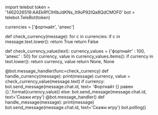 import telebot
token = '1462026519:AAEkRfCIHIbJdKNs_It9oP92lQa8QdCMOF0'
bot = telebot.TeleBot(token)

currencies = ['фортнайт', 'апекс']

def check_currency(message):
    for c in currencies:
        if c in message.text.lower():
            return True
    return False

def check_currency_value(text):
    currency_values = {'фортнайт' : 100, 'апекс' : 50}
    for currency, value in currency_values.items():
        if currency in text.lower():
            return currency, value
    return None, None

@bot.message_handler(func=check_currency)
def handle_currency(message):
    print(message)
    currency, value = check_currency_value(message.text)
    if currency:
        bot.send_message(message.chat.id, text= 'Фортнайт {} равен {}.'.format(currency,value))
    else:
        bot.send_message(message.chat.id, text='Скажи игру')
@bot.message_handler()
def handle_message(message):
    print(message)
    bot.send_message(message.chat.id, text='Скажи игру')
bot.polling()
